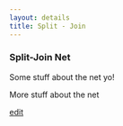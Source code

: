 ```yaml
---
layout: details 
title: Split - Join
---
```


### Split-Join Net
Some stuff about the net yo!

<script>
    // pnet2
    var states_pnet2 = [
        {label:'a', y:60, x:20},
        {label:'b0', y:30, x:100},
        {label:'b1', y:90, x:100},
        {label:'d0', y:30, x:180},
        {label:'d1', y:90, x:180},
        {label:'c', y:60, x:260}
    ]

    var transitions_pnet2 = [
        {label: 'x', y: 60, x: 60,
            pre: {a: 1},
            post: { b0: 1, b1: 1 }
        },
        {label: 'z0', y: 30, x: 140,
            pre: {b0: 1},
            post: {d0: 1}
        },
        {label: 'z1', y: 90, x: 140,
            pre: {b1: 1},
            post: {d1: 1}
        },
        {label: 'y', y: 60, x: 220,
            pre: { d0: 1, d1: 1 },
            post: {c: 1}}
    ];

    var marking_pnet2 = {a: 1};
    // pnet 2

    // insert net 
    insertNet(states_pnet2, transitions_pnet2, marking_pnet2, 1);
</script>

More stuff about the net

[edit](https://github.com/PetriNets/petrinets.github.io/edit/master/split-join.md)
